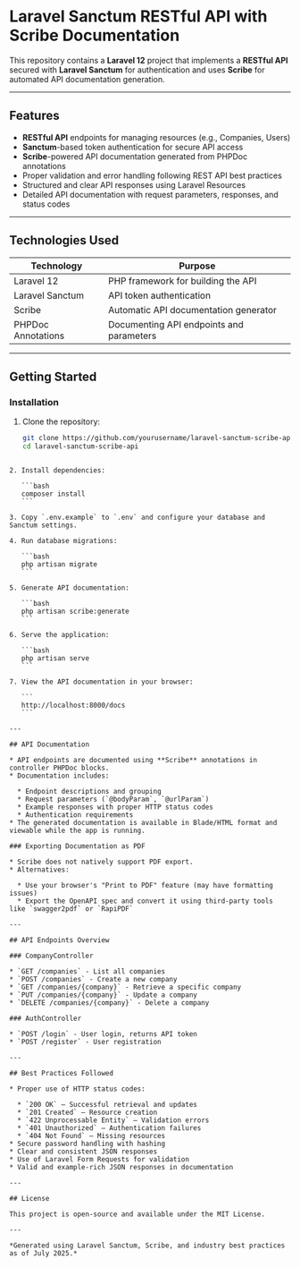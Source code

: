# Laravel Sanctum RESTful API with Scribe Documentation

This repository contains a **Laravel 12** project that implements a **RESTful API** secured with **Laravel Sanctum** for authentication and uses **Scribe** for automated API documentation generation.

---

## Features

- **RESTful API** endpoints for managing resources (e.g., Companies, Users)
- **Sanctum**-based token authentication for secure API access
- **Scribe**-powered API documentation generated from PHPDoc annotations
- Proper validation and error handling following REST API best practices
- Structured and clear API responses using Laravel Resources
- Detailed API documentation with request parameters, responses, and status codes

---

## Technologies Used

| Technology         | Purpose                                    |
|--------------------|--------------------------------------------|
| Laravel 12         | PHP framework for building the API         |
| Laravel Sanctum    | API token authentication                   |
| Scribe             | Automatic API documentation generator      |
| PHPDoc Annotations | Documenting API endpoints and parameters   |

---

## Getting Started

### Installation

1. Clone the repository:

   ```bash
   git clone https://github.com/yourusername/laravel-sanctum-scribe-api.git
   cd laravel-sanctum-scribe-api
````

2. Install dependencies:

   ```bash
   composer install
   ```

3. Copy `.env.example` to `.env` and configure your database and Sanctum settings.

4. Run database migrations:

   ```bash
   php artisan migrate
   ```

5. Generate API documentation:

   ```bash
   php artisan scribe:generate
   ```

6. Serve the application:

   ```bash
   php artisan serve
   ```

7. View the API documentation in your browser:

   ```
   http://localhost:8000/docs
   ```

---

## API Documentation

* API endpoints are documented using **Scribe** annotations in controller PHPDoc blocks.
* Documentation includes:

  * Endpoint descriptions and grouping
  * Request parameters (`@bodyParam`, `@urlParam`)
  * Example responses with proper HTTP status codes
  * Authentication requirements
* The generated documentation is available in Blade/HTML format and viewable while the app is running.

### Exporting Documentation as PDF

* Scribe does not natively support PDF export.
* Alternatives:

  * Use your browser's "Print to PDF" feature (may have formatting issues)
  * Export the OpenAPI spec and convert it using third-party tools like `swagger2pdf` or `RapiPDF`

---

## API Endpoints Overview

### CompanyController

* `GET /companies` - List all companies
* `POST /companies` - Create a new company
* `GET /companies/{company}` - Retrieve a specific company
* `PUT /companies/{company}` - Update a company
* `DELETE /companies/{company}` - Delete a company

### AuthController

* `POST /login` - User login, returns API token
* `POST /register` - User registration

---

## Best Practices Followed

* Proper use of HTTP status codes:

  * `200 OK` – Successful retrieval and updates
  * `201 Created` – Resource creation
  * `422 Unprocessable Entity` – Validation errors
  * `401 Unauthorized` – Authentication failures
  * `404 Not Found` – Missing resources
* Secure password handling with hashing
* Clear and consistent JSON responses
* Use of Laravel Form Requests for validation
* Valid and example-rich JSON responses in documentation

---

## License

This project is open-source and available under the MIT License.

---

*Generated using Laravel Sanctum, Scribe, and industry best practices as of July 2025.*
